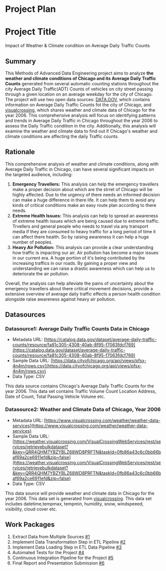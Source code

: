 # Project Plan

# Project Title
Impact of Weather & Climate condition on Average Daily Traffic Counts

## Summary

<!-- Describe your data science project in max. 5 sentences. -->
This Methods of Advanced Data Engineering project aims to analyze **the weather and climate conditions of Chicago and its Average Daily Traffic Counts** generated from several automatic counting stations throughout the city Average Daily Traffic(ADT) Counts of vehicles on city street passing through a given location on an average weekday for the city of Chicago. The project will use two open data sources: [DATA.GOV](https://catalog.data.gov/), which contains information on Average Daily Traffic Counts fot the city of Chicago, and [visualcrossing](https://www.visualcrossing.com/), which shares weather and climate data of Chicago for the year 2006. This comprehensive analysis will focus on identifying patterns and trends in Average Daily Traffic in Chicago throughout the year 2006 to assess the Daily Traffic condition in the city. Additionally, this analysis will examine the weather and climate data to find out if Chicago's weather and climate conditions are affecting the daily Traffic counts.

## Rationale

<!-- Outline the impact of the analysis, e.g. which pains it solves. -->
This comprehensive analysis of weather and climate conditions, along with Average Daily Traffic in Chicago, can have several significant impacts on the targeted audience, including:
1. **Emergency Travellers:** This analysis can help the emergency travellers make a proper decision about which are the strret of Chicago will be highly affected. Due to the urgency of there needs an informed decision can make a huge difference in there life. It can help them to avoid any kinds of critical conditions make an easy route plan according to there needs.
2. **Extreme Health Issues:** This analysis can help to spread an awareness of extreme health issues which are being caused due to extreme traffic. Trvellers and general people who needs to travel via any transport media if they are consumed to heavy traffic for a long period of time it can affect there health. So by raising awareness it can help a huge number of peoples.
3. **Heavy Air Pollution:** This analysis can provide a clear understanding how traffic is impacting our air. Air pollution has become a major issues in our current era. A huge portion of it's being contributed by the increasing traffics in our roads. By gaining a proper view and understanding we can raise a drastic awareness which can help us to deteriorate the air pollution.

Overall, the analysis can help alleviate the pains of uncertainty about the emergency travellers about there critical movement decisions, provide a extensive overview of average daily traffic effects a person health condition alongside raise awareness against heavy air pollution.

## Datasources

<!-- Describe each datasources you plan to use in a section. Use the prefic "DatasourceX" where X is the id of the datasource. -->

### Datasource1: Average Daily Traffic Counts Data in Chicago
* Metadata URL: [https://catalog.data.gov/dataset/average-daily-traffic-counts/resource/fa81c305-4308-40ab-8f95-f7063fdcf769](https://catalog.data.gov/dataset/average-daily-traffic-counts/resource/fa81c305-4308-40ab-8f95-f7063fdcf769)
* Sample Data URL: [https://data.cityofchicago.org/api/views/pfsx-4n4m/rows.csv](https://data.cityofchicago.org/api/views/pfsx-4n4m/rows.csv)
* Data Type: CSV

This data source contains Chicago's Average Daily Traffic Counts for the year 2006. This data set contains Traffic Volume Count Location Address, Date of Count, Total Passing Vehicle Volume etc.

### Datasource2: Weather and Climate Data of Chicago, Year 2006
* Metadata URL: [https://www.visualcrossing.com/weather/weather-data-services](https://www.visualcrossing.com/weather/weather-data-services)
* Sample Data URL: [https://weather.visualcrossing.com/VisualCrossingWebServices/rest/services/retrievebulkdataset?&key=QRR4QHM7YBZYBLZ68WD8PRFTN&taskId=0fb86a43c6c0bb66baf69a2ce6911efd&zip=false](https://weather.visualcrossing.com/VisualCrossingWebServices/rest/services/retrievebulkdataset?&key=QRR4QHM7YBZYBLZ68WD8PRFTN&taskId=0fb86a43c6c0bb66baf69a2ce6911efd&zip=false)
* Data Type: CSV

This data source will provide weather and climate data in Chicago for the year 2006. This data set is generated from [visualcrossing](https://www.visualcrossing.com/). This data set includes datetime,tempmax, tempmin, humidity, snow, windspeeed, visibility, cloud cover etc.

## Work Packages

<!-- List of work packages ordered sequentially, each pointing to an issue with more details. -->

1. Extract Data from Multiple Sources [#1][i1]
2. Implement Data Transformation Step in ETL Pipeline [#2][i2]
3. Implement Data Loading Step in ETL Data Pipeline [#3][i3]
4. Automated Tests for the Project [#4][i4]
5. Continuous Integration Pipeline for the Project [#5][i5]
6. Final Report and Presentation Submission [#6][i6]

[i1]: https://github.com/TSraj/FAU-made-template-SummerSem24/issues/1
[i2]: https://github.com/TSraj/FAU-made-template-SummerSem24/issues/2
[i3]: https://github.com/TSraj/FAU-made-template-SummerSem24/issues/3
[i4]: https://github.com/TSraj/FAU-made-template-SummerSem24/issues/4
[i5]: https://github.com/TSraj/FAU-made-template-SummerSem24/issues/5
[i6]: https://github.com/TSraj/FAU-made-template-SummerSem24/issues/6